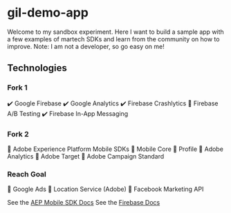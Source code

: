 # gil-demo-app

Welcome to my sandbox experiment. Here I want to build a sample app with a few examples of martech SDKs and learn from the community on how to improve. Note: I am not a developer, so go easy on me!

## Technologies

### Fork 1
:heavy_check_mark: Google Firebase
:heavy_check_mark: Google Analytics
:heavy_check_mark: Firebase Crashlytics
:radio_button: Firebase A/B Testing
:heavy_check_mark: Firebase In-App Messaging

### Fork 2
:radio_button: Adobe Experience Platform Mobile SDKs
:radio_button: Mobile Core
:radio_button: Profile
:radio_button: Adobe Analytics
:radio_button: Adobe Target
:radio_button: Adobe Campaign Standard

### Reach Goal
:radio_button: Google Ads
:radio_button: Location Service (Adobe)
:radio_button: Facebook Marketing API

See the [AEP Mobile SDK Docs](https://aep-sdks.gitbook.io/docs/)
See the [Firebase Docs](https://firebase.google.com/docs)
